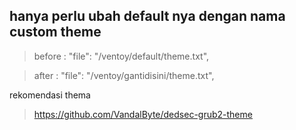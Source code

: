 ## hanya perlu ubah default nya dengan nama custom theme 

> before :   "file": "/ventoy/default/theme.txt",   

> after :   "file": "/ventoy/gantidisini/theme.txt",   

rekomendasi thema 

> https://github.com/VandalByte/dedsec-grub2-theme
